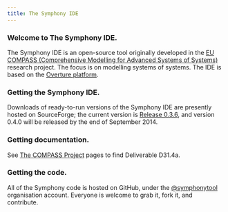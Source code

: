 ```yaml
---
title: The Symphony IDE
---
```


### Welcome to The Symphony IDE.

The Symphony IDE is an open-source tool originally developed in the [EU COMPASS (Comprehensive Modelling for Advanced Systems of Systems)][compass] research project.  The focus is on modelling systems of systems.  The IDE is based on the [Overture platform][overture].

### Getting the Symphony IDE.

Downloads of ready-to-run versions of the Symphony IDE are presently hosted on SourceForge; the current version is [Release 0.3.6](https://sourceforge.net/projects/compassresearch/files/Releases/0.3.6/), and version 0.4.0 will be released by the end of September 2014.

### Getting documentation.

See [The COMPASS Project](http://www.compass-research.eu/) pages to find Deliverable D31.4a.

### Getting the code.

<p>All of the Symphony code is hosted on GitHub, under the <a href="https://github.com/symphonytool" class="user-mention">@symphonytool</a> organisation account.  Everyone is welcome to grab it, fork it, and contribute.</p>

[compass]: http://www.compass-research.eu/ "EU COMPASS (Comprehensive Modelling for Advanced Systems of Systems)"
[overture]: http://overturetool.org/       "The Overture Tool"
